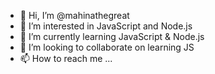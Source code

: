 - 👋 Hi, I’m @mahinathegreat
- 👀 I’m interested in JavaScript and Node.js
- 🌱 I’m currently learning JavaScript & Node.js
- 💞️ I’m looking to collaborate on learning JS
- 📫 How to reach me ...

<!---
mahinathegreat/mahinathegreat is a ✨ special ✨ repository because its `README.md` (this file) appears on your GitHub profile.
You can click the Preview link to take a look at your changes.
--->
